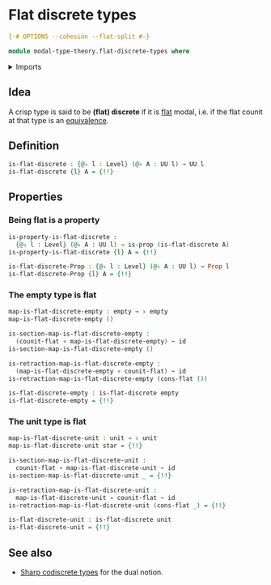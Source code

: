 # Flat discrete types

```agda
{-# OPTIONS --cohesion --flat-split #-}

module modal-type-theory.flat-discrete-types where
```

<details><summary>Imports</summary>

```agda
open import foundation.dependent-pair-types
open import foundation.empty-types
open import foundation.equivalences
open import foundation.function-types
open import foundation.homotopies
open import foundation.identity-types
open import foundation.propositions
open import foundation.unit-type
open import foundation.universe-levels

open import modal-type-theory.flat-modality
```

</details>

## Idea

A crisp type is said to be **(flat) discrete** if it is
[flat](modal-type-theory.flat-modality.md) modal, i.e. if the flat counit at
that type is an [equivalence](foundation-core.equivalences.md).

## Definition

```agda
is-flat-discrete : {@♭ l : Level} (@♭ A : UU l) → UU l
is-flat-discrete {l} A = {!!}
```

## Properties

### Being flat is a property

```agda
is-property-is-flat-discrete :
  {@♭ l : Level} (@♭ A : UU l) → is-prop (is-flat-discrete A)
is-property-is-flat-discrete {l} A = {!!}

is-flat-discrete-Prop : {@♭ l : Level} (@♭ A : UU l) → Prop l
is-flat-discrete-Prop {l} A = {!!}
```

### The empty type is flat

```agda
map-is-flat-discrete-empty : empty → ♭ empty
map-is-flat-discrete-empty ()

is-section-map-is-flat-discrete-empty :
  (counit-flat ∘ map-is-flat-discrete-empty) ~ id
is-section-map-is-flat-discrete-empty ()

is-retraction-map-is-flat-discrete-empty :
  (map-is-flat-discrete-empty ∘ counit-flat) ~ id
is-retraction-map-is-flat-discrete-empty (cons-flat ())

is-flat-discrete-empty : is-flat-discrete empty
is-flat-discrete-empty = {!!}
```

### The unit type is flat

```agda
map-is-flat-discrete-unit : unit → ♭ unit
map-is-flat-discrete-unit star = {!!}

is-section-map-is-flat-discrete-unit :
  counit-flat ∘ map-is-flat-discrete-unit ~ id
is-section-map-is-flat-discrete-unit _ = {!!}

is-retraction-map-is-flat-discrete-unit :
  map-is-flat-discrete-unit ∘ counit-flat ~ id
is-retraction-map-is-flat-discrete-unit (cons-flat _) = {!!}

is-flat-discrete-unit : is-flat-discrete unit
is-flat-discrete-unit = {!!}
```

## See also

- [Sharp codiscrete types](modal-type-theory.sharp-codiscrete-types.md) for the
  dual notion.
